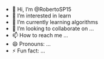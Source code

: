 - 👋 Hi, I’m @RobertoSP15
- 👀 I’m interested in learn
- 🌱 I’m currently learning algorithms
- 💞️ I’m looking to collaborate on ...
- 📫 How to reach me ...
- 😄 Pronouns: ...
- ⚡ Fun fact: ...

<!---
RobertoSP15/RobertoSP15 is a ✨ special ✨ repository because its `README.md` (this file) appears on your GitHub profile.
You can click the Preview link to take a look at your changes.
--->
